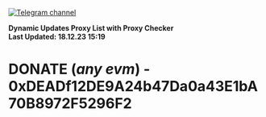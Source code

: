 [![Telegram channel](https://img.shields.io/endpoint?url=https://runkit.io/damiankrawczyk/telegram-badge/branches/master?url=https://t.me/n4z4v0d)](https://t.me/n4z4v0d) 

**Dynamic Updates Proxy List with Proxy Checker**  
**Last Updated: 18.12.23 15:19**

# DONATE (_any evm_) - 0xDEADf12DE9A24b47Da0a43E1bA70B8972F5296F2
